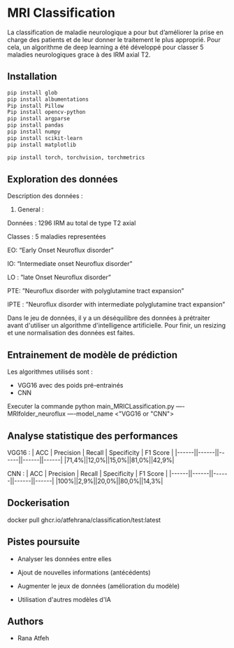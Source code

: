 # MRI Classification

La classification de maladie neurologique a pour but d’améliorer la prise en charge des patients et de leur donner le traitement le plus approprié. Pour cela, un algorithme de deep learning a été développé pour classer 5 maladies neurologiques grace à des IRM axial T2.

## Installation

```bash
pip install glob
pip install albumentations
Pip install Pillow
Pip install opencv-python
pip install argparse
pip install pandas
pip install numpy 
pip install scikit-learn
pip install matplotlib

pip install torch, torchvision, torchmetrics


```

## Exploration des données 

Description des données :
1. General :

Données : 1296 IRM au total de type T2 axial

Classes : 5 maladies representées 

EO: “Early Onset Neuroflux disorder”

IO: “Intermediate onset Neuroflux disorder”

LO : ”late Onset Neuroflux disorder”

PTE: ”Neuroflux disorder with polyglutamine tract expansion”

IPTE : ”Neuroflux disorder with intermediate polyglutamine tract expansion” 

Dans le jeu de données, il y a un déséquilibre des données à prétraiter avant d'utiliser un algorithme d'intelligence artificielle.
Pour finir, un resizing et une normalisation des données est faites.

## Entrainement de modèle de prédiction

Les algorithmes utilisés sont :

- VGG16 avec des poids pré-entrainés
- CNN

Executer la commande python main_MRICLassification.py —-MRIfolder_neuroflux <neuroflux MRI folder> —-model_name <"VGG16 or "CNN">

## Analyse statistique des performances
VGG16 :
| ACC | Precision | Recall | Specificity | F1 Score |
|------||------||------||------||------|
|71,4%||12,0%||15,0%||81,0%||42,9%|
  
 CNN :
| ACC | Precision | Recall | Specificity | F1 Score |
|------||------||------||------||------|
|100%||2,9%||20,0%||80,0%||14,3%| 

## Dockerisation
  
 docker pull ghcr.io/atfehrana/classification/test:latest 
  

## Pistes poursuite

- Analyser les données entre elles 

- Ajout de nouvelles informations (antécédents)

- Augmenter le jeux de données (amélioration du modèle)

- Utilisation d'autres modèles d'IA



## Authors

- Rana Atfeh

